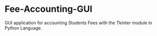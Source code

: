 # Fee-Accounting-GUI
GUI application for accounting Students Fees with the Tkinter module in Python Language. 
